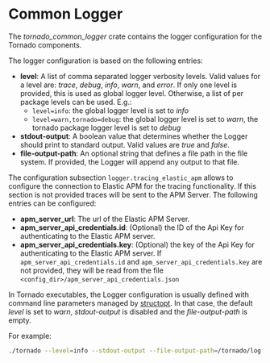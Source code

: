 # Common Logger

The *tornado_common_logger* crate contains the logger configuration for the Tornado components.

The logger configuration is based on the following entries:
- __level__:  A list of comma separated logger verbosity levels. Valid values for a level are: *trace*, *debug*, *info*, *warn*, and *error*.
  If only one level is provided, this is used as global logger level. Otherwise, a list of per package levels can be used.
  E.g.:
  - `level=info`: the global logger level is set to *info*
  - `level=warn,tornado=debug`: the global logger level is set to *warn*, the tornado package logger level is set to *debug* 
- __stdout-output__:  A boolean value that determines whether the Logger should print to standard output.
  Valid values are *true* and *false*.
- __file-output-path__:  An optional string that defines a file path in the file system. If
  provided, the Logger will append any output to that file.

The configuration subsection `logger.tracing_elastic_apm` allows to configure the connection to Elastic APM for the tracing
functionality. If this section is not provided traces will be sent to the APM Server.
The following entries can be configured:
- __apm_server_url__:  The url of the Elastic APM Server.
- __apm_server_api_credentials.id__:  (Optional) the ID of the Api Key for authenticating to the Elastic APM server.
- __apm_server_api_credentials.key__:  (Optional) the key of the Api Key for authenticating to the Elastic APM server.
                                       If `apm_server_api_credentials.id` and `apm_server_api_credentials.key` are not
                                       provided, they will be read from the file `<config_dir>/apm_server_api_credentials.json`
  
In Tornado executables, the Logger configuration is usually defined with command line parameters
managed by [structopt](https://github.com/TeXitoi/structopt). In that case, the default _level_
is set to _warn_, _stdout-output_ is disabled and the _file-output-path_ is empty.

For example:
```bash
./tornado --level=info --stdout-output --file-output-path=/tornado/log
```
